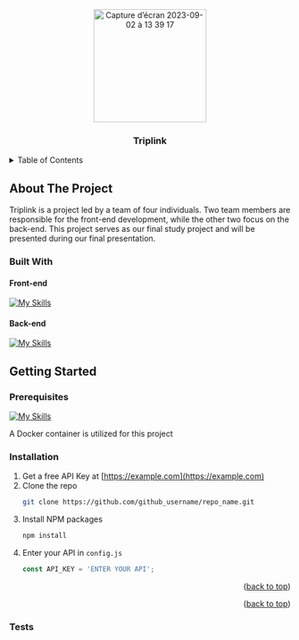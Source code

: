 
<div align="center">
  <img width="202" alt="Capture d’écran 2023-09-02 à 13 39 17" src="https://github.com/Helene-Normant/Triplink/assets/98808947/0d8956d2-5c4c-4d4b-96bd-1e94d45e14e5">

<h3 align="center">Triplink</h3>

</div>



<!-- TABLE OF CONTENTS -->
<details>
  <summary>Table of Contents</summary>
  <ol>
    <li>
      <a href="#about-the-project">About The Project</a>
      <ul>
        <li><a href="#built-with">Built With</a></li>
      </ul>
    </li>
    <li>
      <a href="#getting-started">Getting Started</a>
      <ul>
        <li><a href="#prerequisites">Prerequisites</a></li>
        <li><a href="#installation">Installation</a></li>
      </ul>
    </li>
    <li><a href="#usage">Usage</a></li>
    <li><a href="#roadmap">Roadmap</a></li>
    <li><a href="#contributing">Contributing</a></li>
    <li><a href="#license">License</a></li>
    <li><a href="#contact">Contact</a></li>
    <li><a href="#acknowledgments">Acknowledgments</a></li>
  </ol>
</details>



<!-- ABOUT THE PROJECT -->
## About The Project

Triplink is a project led by a team of four individuals. Two team members are responsible for the front-end development, 
while the other two focus on the back-end. This project serves as our final study project and will be presented during our final presentation.

### Built With

#### Front-end
[![My Skills](https://skillicons.dev/icons?i=react,html,css,typescript)](https://skillicons.dev)


#### Back-end
[![My Skills](https://skillicons.dev/icons?i=symfony,mysql)](https://skillicons.dev)


<!-- GETTING STARTED -->
## Getting Started

### Prerequisites

[![My Skills](https://skillicons.dev/icons?i=docker)](https://skillicons.dev)

A Docker container is utilized for this project


### Installation

1. Get a free API Key at [https://example.com](https://example.com)
2. Clone the repo
   ```sh
   git clone https://github.com/github_username/repo_name.git
   ```
3. Install NPM packages
   ```sh
   npm install
   ```
4. Enter your API in `config.js`
   ```js
   const API_KEY = 'ENTER YOUR API';
   ```

<p align="right">(<a href="#readme-top">back to top</a>)</p>



<p align="right">(<a href="#readme-top">back to top</a>)</p>

### Tests


